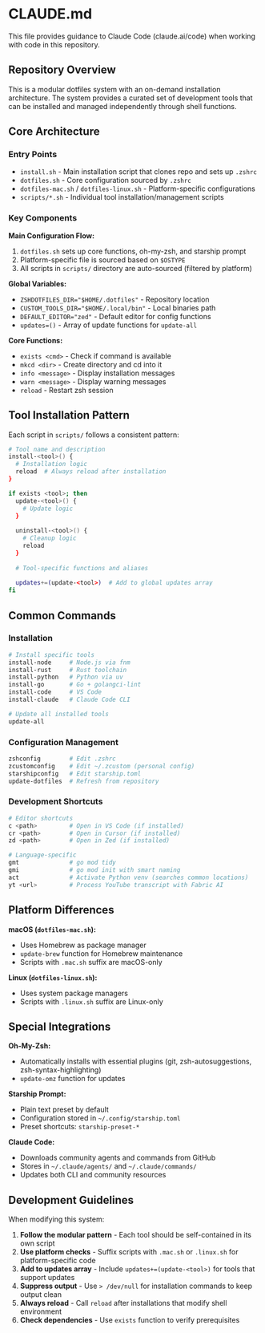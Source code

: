 # CLAUDE.md

This file provides guidance to Claude Code (claude.ai/code) when working with code in this repository.

## Repository Overview

This is a modular dotfiles system with an on-demand installation architecture. The system provides a curated set of development tools that can be installed and managed independently through shell functions.

## Core Architecture

### Entry Points
- `install.sh` - Main installation script that clones repo and sets up `.zshrc`
- `dotfiles.sh` - Core configuration sourced by `.zshrc`
- `dotfiles-mac.sh` / `dotfiles-linux.sh` - Platform-specific configurations
- `scripts/*.sh` - Individual tool installation/management scripts

### Key Components

**Main Configuration Flow:**
1. `dotfiles.sh` sets up core functions, oh-my-zsh, and starship prompt
2. Platform-specific file is sourced based on `$OSTYPE`
3. All scripts in `scripts/` directory are auto-sourced (filtered by platform)

**Global Variables:**
- `ZSHDOTFILES_DIR="$HOME/.dotfiles"` - Repository location
- `CUSTOM_TOOLS_DIR="$HOME/.local/bin"` - Local binaries path
- `DEFAULT_EDITOR="zed"` - Default editor for config functions
- `updates=()` - Array of update functions for `update-all`

**Core Functions:**
- `exists <cmd>` - Check if command is available
- `mkcd <dir>` - Create directory and cd into it
- `info <message>` - Display installation messages
- `warn <message>` - Display warning messages
- `reload` - Restart zsh session

## Tool Installation Pattern

Each script in `scripts/` follows a consistent pattern:

```bash
# Tool name and description
install-<tool>() {
  # Installation logic
  reload  # Always reload after installation
}

if exists <tool>; then
  update-<tool>() {
    # Update logic
  }
  
  uninstall-<tool>() {
    # Cleanup logic
    reload
  }
  
  # Tool-specific functions and aliases
  
  updates+=(update-<tool>)  # Add to global updates array
fi
```

## Common Commands

### Installation
```bash
# Install specific tools
install-node     # Node.js via fnm
install-rust     # Rust toolchain  
install-python   # Python via uv
install-go       # Go + golangci-lint
install-code     # VS Code
install-claude   # Claude Code CLI

# Update all installed tools
update-all
```

### Configuration Management
```bash
zshconfig        # Edit .zshrc
zcustomconfig    # Edit ~/.zcustom (personal config)
starshipconfig   # Edit starship.toml
update-dotfiles  # Refresh from repository
```

### Development Shortcuts
```bash
# Editor shortcuts
c <path>         # Open in VS Code (if installed)
cr <path>        # Open in Cursor (if installed) 
zd <path>        # Open in Zed (if installed)

# Language-specific
gmt              # go mod tidy
gmi              # go mod init with smart naming
act              # Activate Python venv (searches common locations)
yt <url>         # Process YouTube transcript with Fabric AI
```

## Platform Differences

**macOS (`dotfiles-mac.sh`):**
- Uses Homebrew as package manager
- `update-brew` function for Homebrew maintenance
- Scripts with `.mac.sh` suffix are macOS-only

**Linux (`dotfiles-linux.sh`):**  
- Uses system package managers
- Scripts with `.linux.sh` suffix are Linux-only

## Special Integrations

**Oh-My-Zsh:**
- Automatically installs with essential plugins (git, zsh-autosuggestions, zsh-syntax-highlighting)
- `update-omz` function for updates

**Starship Prompt:**
- Plain text preset by default
- Configuration stored in `~/.config/starship.toml`
- Preset shortcuts: `starship-preset-*`

**Claude Code:**
- Downloads community agents and commands from GitHub
- Stores in `~/.claude/agents/` and `~/.claude/commands/`
- Updates both CLI and community resources

## Development Guidelines

When modifying this system:

1. **Follow the modular pattern** - Each tool should be self-contained in its own script
2. **Use platform checks** - Suffix scripts with `.mac.sh` or `.linux.sh` for platform-specific code
3. **Add to updates array** - Include `updates+=(update-<tool>)` for tools that support updates
4. **Suppress output** - Use `> /dev/null` for installation commands to keep output clean
5. **Always reload** - Call `reload` after installations that modify shell environment
6. **Check dependencies** - Use `exists` function to verify prerequisites
